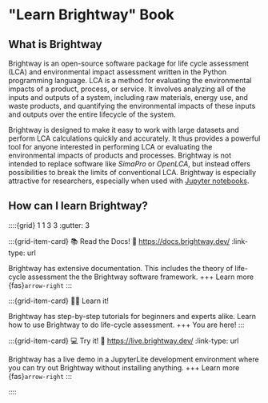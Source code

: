 # "Learn Brightway" Book

## What is Brightway

Brightway is an open-source software package for life cycle assessment (LCA) and environmental impact assessment written in the Python programming language. LCA is a method for evaluating the environmental impacts of a product, process, or service. It involves analyzing all of the inputs and outputs of a system, including raw materials, energy use, and waste products, and quantifying the environmental impacts of these inputs and outputs over the entire lifecycle of the system.

Brightway is designed to make it easy to work with large datasets and perform LCA calculations quickly and accurately. It thus provides a powerful tool for anyone interested in performing LCA or evaluating the environmental impacts of products and processes. Brightway is not intended to replace software like _SimaPro_ or _OpenLCA_, but instead offers possibilities to break the limits of conventional LCA. Brightway is especially attractive for researchers, especially when used with [Jupyter notebooks](https://jupyter.org/).

## How can I learn Brightway?

::::{grid} 1 1 3 3
:gutter: 3

:::{grid-item-card} 📚 Read the Docs!
:link: https://docs.brightway.dev/
:link-type: url

Brightway has extensive documentation. This includes the theory of life-cycle assessment the the Brightway software framework.
+++
Learn more {fas}`arrow-right`
:::

:::{grid-item-card} 👨‍🏫 Learn it!

Brightway has step-by-step tutorials for beginners and experts alike. Learn how to use Brightway to do life-cycle assessment.
+++
You are here!
:::

:::{grid-item-card} 💻 Try it!
:link: https://live.brightway.dev/
:link-type: url

Brightway has a live demo in a JupyterLite development environment where you can try out Brightway without installing anything.
+++
Learn more {fas}`arrow-right`
:::

::::

